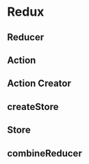 # Redux


## Reducer






## Action







## Action Creator



## createStore







## Store



## combineReducer


































